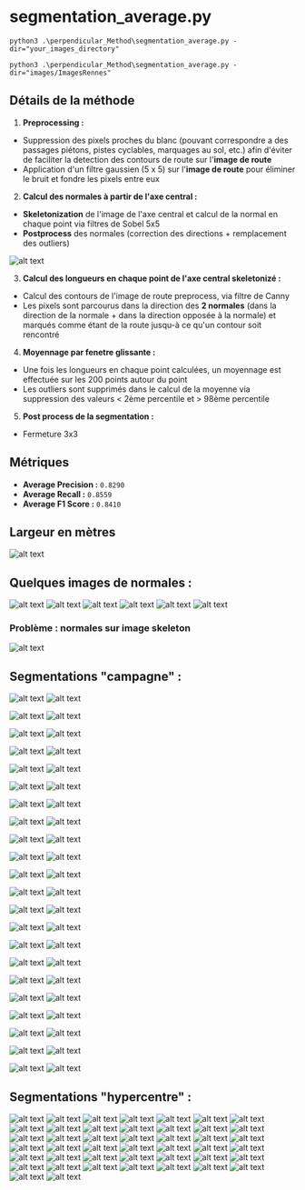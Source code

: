 # segmentation_average.py

```
python3 .\perpendicular_Method\segmentation_average.py -dir="your_images_directory"
```
```
python3 .\perpendicular_Method\segmentation_average.py -dir="images/ImagesRennes"
```

## Détails de la méthode

1. **Preprocessing :**
- Suppression des pixels proches du blanc (pouvant correspondre a des passages piétons, pistes cyclables, marquages au sol, etc.) afin d'éviter de faciliter la detection des contours de route sur l'**image de route**
- Application d'un filtre gaussien (5 x 5) sur l'**image de route** pour éliminer le bruit et fondre les pixels entre eux

2. **Calcul des normales à partir de l'axe central :**
- **Skeletonization** de l'image de l'axe central et calcul de la normal en chaque point via filtres de Sobel 5x5
- **Postprocess** des normales (correction des directions + remplacement des outliers)

![alt text](results/normales.png)

3. **Calcul des longueurs en chaque point de l'axe central skeletonizé :**
- Calcul des contours de l'image de route preprocess, via filtre de Canny
- Les pixels sont parcourus dans la direction des **2 normales** (dans la direction de la normale + dans la direction opposée à la normale) et marqués comme étant de la route jusqu-à ce qu'un contour soit rencontré

4. **Moyennage par fenetre glissante :**
- Une fois les longueurs en chaque point calculées, un moyennage est effectuée sur les 200 points autour du point
- Les outliers sont supprimés dans le calcul de la moyenne via suppression des valeurs < 2ème percentile et > 98ème percentile

5. **Post process de la segmentation :**
- Fermeture 3x3

## Métriques

- **Average Precision :** `0.8290`
- **Average Recall :** `0.8559`
- **Average F1 Score :** `0.8410`

## Largeur en mètres

![alt text](results/widthvisualizer.PNG)

## Quelques images de normales :

![alt text](results/normales/normals_axe_1352000_7222000_1352200_7222200.png)
![alt text](results/normales/normals_axe_1352000_7222400_1352200_7222600.png)
![alt text](results/normales/normals_axe_1352000_7222800_1352200_7223000.png)
![alt text](results/normales/normals_axe_1352000_7223000_1352200_7223200.png)
![alt text](results/normales/normals_axe_1352200_7222000_1352400_7222200.png)
![alt text](results/normales/normals_axe_1352200_7222200_1352400_7222400.png)

### Problème : normales sur image skeleton

![alt text](results/normales/skeleton_normales.png)

## Segmentations "campagne" :

![alt text](results/ancien_dataset/overlay_route0.png)
![alt text](results/ancien_dataset/segm_route0.png)

![alt text](results/ancien_dataset/overlay_route1.png)
![alt text](results/ancien_dataset/segm_route1.png)

![alt text](results/ancien_dataset/overlay_route2.png)
![alt text](results/ancien_dataset/segm_route2.png)

![alt text](results/ancien_dataset/overlay_route3.png)
![alt text](results/ancien_dataset/segm_route3.png)

![alt text](results/ancien_dataset/overlay_route4.png)
![alt text](results/ancien_dataset/segm_route4.png)

![alt text](results/ancien_dataset/overlay_route5.png)
![alt text](results/ancien_dataset/segm_route5.png)

![alt text](results/ancien_dataset/overlay_route6.png)
![alt text](results/ancien_dataset/segm_route6.png)

![alt text](results/ancien_dataset/overlay_route7.png)
![alt text](results/ancien_dataset/segm_route7.png)

![alt text](results/ancien_dataset/overlay_route8.png)
![alt text](results/ancien_dataset/segm_route8.png)

![alt text](results/ancien_dataset/overlay_route9.png)
![alt text](results/ancien_dataset/segm_route9.png)

![alt text](results/ancien_dataset/overlay_route10.png)
![alt text](results/ancien_dataset/segm_route10.png)

![alt text](results/ancien_dataset/overlay_route11.png)
![alt text](results/ancien_dataset/segm_route11.png)

![alt text](results/ancien_dataset/overlay_route12.png)
![alt text](results/ancien_dataset/segm_route12.png)

![alt text](results/ancien_dataset/overlay_route13.png)
![alt text](results/ancien_dataset/segm_route13.png)

![alt text](results/ancien_dataset/overlay_route14.png)
![alt text](results/ancien_dataset/segm_route14.png)

![alt text](results/ancien_dataset/overlay_route15.png)
![alt text](results/ancien_dataset/segm_route15.png)

![alt text](results/ancien_dataset/overlay_route16.png)
![alt text](results/ancien_dataset/segm_route16.png)

![alt text](results/ancien_dataset/overlay_route17.png)
![alt text](results/ancien_dataset/segm_route17.png)

![alt text](results/ancien_dataset/overlay_route18.png)
![alt text](results/ancien_dataset/segm_route18.png)

![alt text](results/ancien_dataset/overlay_route19.png)
![alt text](results/ancien_dataset/segm_route19.png)

![alt text](results/ancien_dataset/overlay_route20.png)
![alt text](results/ancien_dataset/segm_route20.png)

![alt text](results/ancien_dataset/overlay_route21.png)
![alt text](results/ancien_dataset/segm_route21.png)

## Segmentations "hypercentre" :

![alt text](results/nouveau_dataset/overlay_road_1352000_7222000_1352200_7222200.png)
![alt text](results/nouveau_dataset/segm_road_1352000_7222000_1352200_7222200.png)
![alt text](results/nouveau_dataset/overlay_road_1352000_7222400_1352200_7222600.png)
![alt text](results/nouveau_dataset/segm_road_1352000_7222400_1352200_7222600.png)
![alt text](results/nouveau_dataset/overlay_road_1352000_7222800_1352200_7223000.png)
![alt text](results/nouveau_dataset/segm_road_1352000_7222800_1352200_7223000.png)
![alt text](results/nouveau_dataset/overlay_road_1352000_7223000_1352200_7223200.png)
![alt text](results/nouveau_dataset/segm_road_1352000_7223000_1352200_7223200.png)
![alt text](results/nouveau_dataset/overlay_road_1352200_7222000_1352400_7222200.png)
![alt text](results/nouveau_dataset/segm_road_1352200_7222000_1352400_7222200.png)
![alt text](results/nouveau_dataset/overlay_road_1352200_7222200_1352400_7222400.png)
![alt text](results/nouveau_dataset/segm_road_1352200_7222200_1352400_7222400.png)
![alt text](results/nouveau_dataset/overlay_road_1352200_7222400_1352400_7222600.png)
![alt text](results/nouveau_dataset/segm_road_1352200_7222400_1352400_7222600.png)
![alt text](results/nouveau_dataset/overlay_road_1352200_7222600_1352400_7222800.png)
![alt text](results/nouveau_dataset/segm_road_1352200_7222600_1352400_7222800.png)
![alt text](results/nouveau_dataset/overlay_road_1352200_7222800_1352400_7223000.png)
![alt text](results/nouveau_dataset/segm_road_1352200_7222800_1352400_7223000.png)
![alt text](results/nouveau_dataset/overlay_road_1352200_7223000_1352400_7223200.png)
![alt text](results/nouveau_dataset/segm_road_1352200_7223000_1352400_7223200.png)
![alt text](results/nouveau_dataset/overlay_road_1352400_7222200_1352600_7222400.png)
![alt text](results/nouveau_dataset/segm_road_1352400_7222200_1352600_7222400.png)
![alt text](results/nouveau_dataset/overlay_road_1352400_7222600_1352600_7222800.png)
![alt text](results/nouveau_dataset/segm_road_1352400_7222600_1352600_7222800.png)
![alt text](results/nouveau_dataset/overlay_road_1352400_7222800_1352600_7223000.png)
![alt text](results/nouveau_dataset/segm_road_1352400_7222800_1352600_7223000.png)
![alt text](results/nouveau_dataset/overlay_road_1352600_7222200_1352800_7222400.png)
![alt text](results/nouveau_dataset/segm_road_1352600_7222200_1352800_7222400.png)
![alt text](results/nouveau_dataset/overlay_road_1352600_7222800_1352800_7223000.png)
![alt text](results/nouveau_dataset/segm_road_1352600_7222800_1352800_7223000.png)
![alt text](results/nouveau_dataset/overlay_road_1352800_7222000_1353000_7222200.png)
![alt text](results/nouveau_dataset/segm_road_1352800_7222000_1353000_7222200.png)
![alt text](results/nouveau_dataset/overlay_road_1352800_7222200_1353000_7222400.png)
![alt text](results/nouveau_dataset/segm_road_1352800_7222200_1353000_7222400.png)
![alt text](results/nouveau_dataset/overlay_road_1352800_7222600_1353000_7222800.png)
![alt text](results/nouveau_dataset/segm_road_1352800_7222600_1353000_7222800.png)
![alt text](results/nouveau_dataset/overlay_road_1352800_7222800_1353000_7223000.png)
![alt text](results/nouveau_dataset/segm_road_1352800_7222800_1353000_7223000.png)
![alt text](results/nouveau_dataset/overlay_road_1353000_7222600_1353200_7222800.png)
![alt text](results/nouveau_dataset/segm_road_1353000_7222600_1353200_7222800.png)
![alt text](results/nouveau_dataset/overlay_road_1353000_7222800_1353200_7223000.png)
![alt text](results/nouveau_dataset/segm_road_1353000_7222800_1353200_7223000.png)
![alt text](results/nouveau_dataset/overlay_road_1353000_7223000_1353200_7223200.png)
![alt text](results/nouveau_dataset/segm_road_1353000_7223000_1353200_7223200.png)


